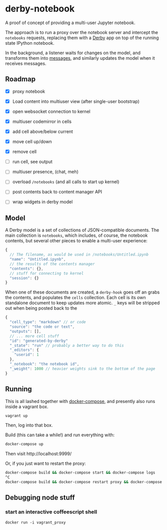 # derby-notebook
A proof of concept of providing a multi-user Jupyter notebook.

The approach is to run a proxy over the notebook server and intercept the
`notebooks` requests, replacing them with a [Derby](http://derbyjs.com/)
app on top of the running state IPython notebook.

In the background, a listener waits for changes on the model, and transforms
them into [messages][ipep-13], and similarly updates the model when it receives
messages.

## Roadmap
- [X] proxy notebook
- [X] Load content into multiuser view (after single-user bootstrap)
- [X] open websocket connection to kernel
- [X] multiuser codemirror in cells
- [X] add cell above/below current
- [X] move cell up/down
- [X] remove cell
- [ ] run cell, see output
- [ ] multiuser presence, (chat, meh)
- [ ] overload `/notebooks` (and all calls to start up kernel)
- [ ] post contents back to content manager API
- [ ] wrap widgets in derby model


## Model
A Derby model is a set of collections of JSON-compatible documents. The main
collection is `notebooks`, which includes, of course, the notebook
contents, but several other pieces to enable a multi-user experience:

```js
{
  // The filename, as would be used in /notebooks/Untitled.ipynb
  "name": "Untitled.ipynb",
  // the results of the contents manager
  "contents": {},
  // stuff for connecting to kernel
  "session": {}
}
```

When one of these documents are created, a `derby-hook` goes off an grabs the
contents, and populates the `cells` collection. Each cell is its own standalone
document to keep updates more atomic. `_` keys will be stripped out when being
posted back to the
```js
{
  "cell_type": "markdown" // or code
  "source": "the code or text",
  "outputs": [],
  // ... more cell stuff
  "id": "generated-by-derby"
  "_state": "run" // probably a better way to do this
  "_editors": {
    "userid": 1
  },
  "_notebook": "the notebook id",
  "_weight": 1000 // heavier weights sink to the bottom of the page
}
```


## Running
This is all lashed together with [docker-compose](http://github.com), and
presently also runs inside a vagrant box.

```sh
vagrant up
```

Then, log into that box.

Build (this can take a while!) and run everything with:
```sh
docker-compose up
```
Then visit http://localhost:9999/

Or, if you just want to restart the proxy:

```sh
docker-compose build && docker-compose start && docker-compose logs
^C
docker-compose build && docker-compose restart proxy && docker-compose logs
```

## Debugging node stuff

### start an interactive coffeescript shell

```shell
docker run -i vagrant_proxy
```

[ipep-13]: https://github.com/ipython/ipython/wiki/IPEP-13%3A-Updating-the-Message-Spec
